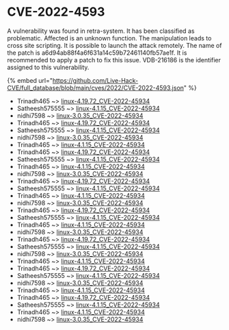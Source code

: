 # CVE-2022-4593

A vulnerability was found in retra-system. It has been classified as problematic. Affected is an unknown function. The manipulation leads to cross site scripting. It is possible to launch the attack remotely. The name of the patch is a6d94ab88f4a6f631a14c59b72461140fb57ae1f. It is recommended to apply a patch to fix this issue. VDB-216186 is the identifier assigned to this vulnerability.

{% embed url="https://github.com/Live-Hack-CVE/full_database/blob/main/cves/2022/CVE-2022-4593.json" %}


* Trinadh465 ~> [linux-4.19.72_CVE-2022-45934](https://www.alice-snow.ru/2022/database/cve-2022-4593/linux-4.19.72_cve-2022-45934-trinadh465)
* Satheesh575555 ~> [linux-4.1.15_CVE-2022-45934](https://www.alice-snow.ru/2022/database/cve-2022-4593/linux-4.1.15_cve-2022-45934-satheesh575555)
* nidhi7598 ~> [linux-3.0.35_CVE-2022-45934](https://www.alice-snow.ru/2022/database/cve-2022-4593/linux-3.0.35_cve-2022-45934-nidhi7598)
* Trinadh465 ~> [linux-4.19.72_CVE-2022-45934](https://www.alice-snow.ru/2022/database/cve-2022-4593/linux-4.19.72_cve-2022-45934-trinadh465)
* Satheesh575555 ~> [linux-4.1.15_CVE-2022-45934](https://www.alice-snow.ru/2022/database/cve-2022-4593/linux-4.1.15_cve-2022-45934-satheesh575555)
* nidhi7598 ~> [linux-3.0.35_CVE-2022-45934](https://www.alice-snow.ru/2022/database/cve-2022-4593/linux-3.0.35_cve-2022-45934-nidhi7598)
* Trinadh465 ~> [linux-4.1.15_CVE-2022-45934](https://www.alice-snow.ru/2022/database/cve-2022-4593/linux-4.1.15_cve-2022-45934-trinadh465)
* Trinadh465 ~> [linux-4.19.72_CVE-2022-45934](https://www.alice-snow.ru/2022/database/cve-2022-4593/linux-4.19.72_cve-2022-45934-trinadh465)
* Satheesh575555 ~> [linux-4.1.15_CVE-2022-45934](https://www.alice-snow.ru/2022/database/cve-2022-4593/linux-4.1.15_cve-2022-45934-satheesh575555)
* Trinadh465 ~> [linux-4.1.15_CVE-2022-45934](https://www.alice-snow.ru/2022/database/cve-2022-4593/linux-4.1.15_cve-2022-45934-trinadh465)
* nidhi7598 ~> [linux-3.0.35_CVE-2022-45934](https://www.alice-snow.ru/2022/database/cve-2022-4593/linux-3.0.35_cve-2022-45934-nidhi7598)
* Trinadh465 ~> [linux-4.19.72_CVE-2022-45934](https://www.alice-snow.ru/2022/database/cve-2022-4593/linux-4.19.72_cve-2022-45934-trinadh465)
* Satheesh575555 ~> [linux-4.1.15_CVE-2022-45934](https://www.alice-snow.ru/2022/database/cve-2022-4593/linux-4.1.15_cve-2022-45934-satheesh575555)
* Trinadh465 ~> [linux-4.1.15_CVE-2022-45934](https://www.alice-snow.ru/2022/database/cve-2022-4593/linux-4.1.15_cve-2022-45934-trinadh465)
* nidhi7598 ~> [linux-3.0.35_CVE-2022-45934](https://www.alice-snow.ru/2022/database/cve-2022-4593/linux-3.0.35_cve-2022-45934-nidhi7598)
* Trinadh465 ~> [linux-4.19.72_CVE-2022-45934](https://www.alice-snow.ru/2022/database/cve-2022-4593/linux-4.19.72_cve-2022-45934-trinadh465)
* Satheesh575555 ~> [linux-4.1.15_CVE-2022-45934](https://www.alice-snow.ru/2022/database/cve-2022-4593/linux-4.1.15_cve-2022-45934-satheesh575555)
* Trinadh465 ~> [linux-4.1.15_CVE-2022-45934](https://www.alice-snow.ru/2022/database/cve-2022-4593/linux-4.1.15_cve-2022-45934-trinadh465)
* nidhi7598 ~> [linux-3.0.35_CVE-2022-45934](https://www.alice-snow.ru/2022/database/cve-2022-4593/linux-3.0.35_cve-2022-45934-nidhi7598)
* Trinadh465 ~> [linux-4.19.72_CVE-2022-45934](https://www.alice-snow.ru/2022/database/cve-2022-4593/linux-4.19.72_cve-2022-45934-trinadh465)
* Satheesh575555 ~> [linux-4.1.15_CVE-2022-45934](https://www.alice-snow.ru/2022/database/cve-2022-4593/linux-4.1.15_cve-2022-45934-satheesh575555)
* nidhi7598 ~> [linux-3.0.35_CVE-2022-45934](https://www.alice-snow.ru/2022/database/cve-2022-4593/linux-3.0.35_cve-2022-45934-nidhi7598)
* Trinadh465 ~> [linux-4.1.15_CVE-2022-45934](https://www.alice-snow.ru/2022/database/cve-2022-4593/linux-4.1.15_cve-2022-45934-trinadh465)
* Trinadh465 ~> [linux-4.19.72_CVE-2022-45934](https://www.alice-snow.ru/2022/database/cve-2022-4593/linux-4.19.72_cve-2022-45934-trinadh465)
* Satheesh575555 ~> [linux-4.1.15_CVE-2022-45934](https://www.alice-snow.ru/2022/database/cve-2022-4593/linux-4.1.15_cve-2022-45934-satheesh575555)
* nidhi7598 ~> [linux-3.0.35_CVE-2022-45934](https://www.alice-snow.ru/2022/database/cve-2022-4593/linux-3.0.35_cve-2022-45934-nidhi7598)
* Trinadh465 ~> [linux-4.1.15_CVE-2022-45934](https://www.alice-snow.ru/2022/database/cve-2022-4593/linux-4.1.15_cve-2022-45934-trinadh465)
* Trinadh465 ~> [linux-4.19.72_CVE-2022-45934](https://www.alice-snow.ru/2022/database/cve-2022-4593/linux-4.19.72_cve-2022-45934-trinadh465)
* Satheesh575555 ~> [linux-4.1.15_CVE-2022-45934](https://www.alice-snow.ru/2022/database/cve-2022-4593/linux-4.1.15_cve-2022-45934-satheesh575555)
* Trinadh465 ~> [linux-4.1.15_CVE-2022-45934](https://www.alice-snow.ru/2022/database/cve-2022-4593/linux-4.1.15_cve-2022-45934-trinadh465)
* nidhi7598 ~> [linux-3.0.35_CVE-2022-45934](https://www.alice-snow.ru/2022/database/cve-2022-4593/linux-3.0.35_cve-2022-45934-nidhi7598)